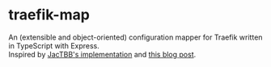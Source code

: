 # traefik-map

An (extensible and object-oriented) configuration mapper for Traefik written in TypeScript with Express.  
Inspired by [JacTBB's implementation](https://github.com/JacTBB/Traefik-Config-Mapper) and [this blog post](https://beaussan.io/blog/coolify-into-existing-traefik).
